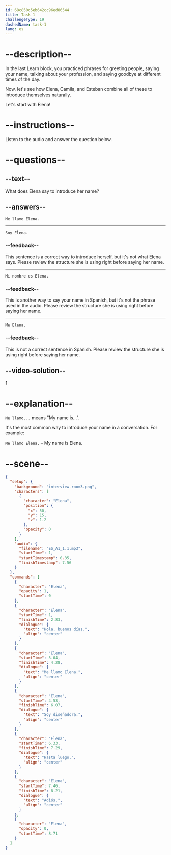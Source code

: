 ```yaml
---
id: 68c850c5eb642cc96ed86544
title: Task 1
challengeType: 19
dashedName: task-1
lang: es
---
```

<!-- (Audio) whole audio Elena es-a1-1.1 -->

# --description--

In the last Learn block, you practiced phrases for greeting people, saying your name, talking about your profession, and saying goodbye at different times of the day.  

Now, let's see how Elena, Camila, and Esteban combine all of these to introduce themselves naturally.

Let's start with Elena!

# --instructions--

Listen to the audio and answer the question below.

# --questions--

## --text--

What does Elena say to introduce her name?

## --answers--

`Me llamo Elena.`

---

`Soy Elena.`

### --feedback--

This sentence is a correct way to introduce herself, but it's not what Elena says. Please review the structure she is using right before saying her name.

---

`Mi nombre es Elena.`

### --feedback--

This is another way to say your name in Spanish, but it's not the phrase used in the audio. Please review the structure she is using right before saying her name.

---

`Me Elena.`

### --feedback--

This is not a correct sentence in Spanish. Please review the structure she is using right before saying her name.

## --video-solution--

1

# --explanation--

`Me llamo...` means "My name is...".  

It's the most common way to introduce your name in a conversation. For example:

`Me llamo Elena.` – My name is Elena.

# --scene--

```json
{
  "setup": {
    "background": "interview-room3.png",
    "characters": [
      {
        "character": "Elena",
        "position": {
          "x": 50,
          "y": 15,
          "z": 1.2
        },
        "opacity": 0
      }
    ],
    "audio": {
      "filename": "ES_A1_1.1.mp3",
      "startTime": 1,
      "startTimestamp": 0.35,
      "finishTimestamp": 7.56
    }
  },
  "commands": [
    {
      "character": "Elena",
      "opacity": 1,
      "startTime": 0
    },
    {
      "character": "Elena",
      "startTime": 1,
      "finishTime": 2.83,
      "dialogue": {
        "text": "Hola, buenos días.",
        "align": "center"
      }
    },
    {
      "character": "Elena",
      "startTime": 3.04,
      "finishTime": 4.28,
      "dialogue": {
        "text": "Me llamo Elena.",
        "align": "center"
      }
    },
    {
      "character": "Elena",
      "startTime": 4.53,
      "finishTime": 6.07,
      "dialogue": {
        "text": "Soy diseñadora.",
        "align": "center"
      }
    },
    {
      "character": "Elena",
      "startTime": 6.33,
      "finishTime": 7.29,
      "dialogue": {
        "text": "Hasta luego.",
        "align": "center"
      }
    },
    {
      "character": "Elena",
      "startTime": 7.46,
      "finishTime": 8.21,
      "dialogue": {
        "text": "Adiós.",
        "align": "center"
      }
    },
    {
      "character": "Elena",
      "opacity": 0,
      "startTime": 8.71
    }
  ]
}
```
